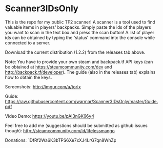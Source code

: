 # Scanner3IDsOnly

This is the repo for my public TF2 scanner! A scanner is a tool used to find valuable items in players' backpacks. Simply paste the ids of the players you want to scan in the text box and press the scan button! A list of player ids can be obtained by typing the 'status' command into the console while connected to a server.

Download the current distribution (1.2.2) from the releases tab above.

Note: You have to provide your own steam and backpack.tf API keys (can be obtained at https://steamcommunity.com/dev and http://backpack.tf/developer). The guide (also in the releases tab) explains how to obtain the keys.

Screenshots: http://imgur.com/a/torIx

Guide: https://raw.githubusercontent.com/warmar/Scanner3IDsOnly/master/Guide.pdf

Video Demo: https://youtu.be/pAl3nGK66y4

Feel free to add me (suggestions should be submitted as github issues though):
http://steamcommunity.com/id/lifelessmango

Donations:
1DfRf2Wa6K3bTPS6Xe7xXJ4LrG7qn8WhZp
